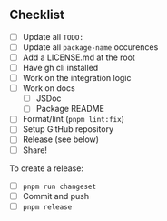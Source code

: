## Checklist

- [ ] Update all `TODO:`
- [ ] Update all `package-name` occurences
- [ ] Add a LICENSE.md at the root
- [ ] Have gh cli installed
- [ ] Work on the integration logic
- [ ] Work on docs
  - [ ] JSDoc
  - [ ] Package README
- [ ] Format/lint (`pnpm lint:fix`)
- [ ] Setup GitHub repository
- [ ] Release (see below)
- [ ] Share!

To create a release:
- [ ] `pnpm run changeset`
- [ ] Commit and push
- [ ] `pnpm release`
